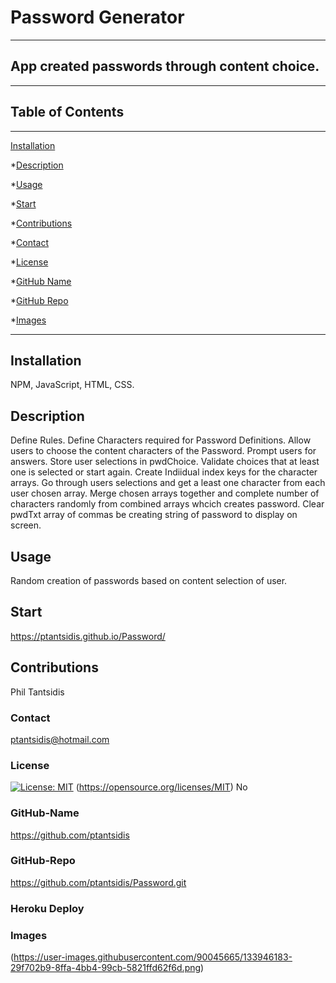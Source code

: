  # Password Generator 
____
  ## App created passwords through content choice.  
  ____  
  ## Table of Contents
____
  [Installation](#installation)

  *[Description](#desc)

  *[Usage](#usage)

  *[Start](#start)
  
  *[Contributions](#contributions)

  *[Contact](#contact)

  *[License](#license)

  *[GitHub Name](#github-name)

  *[GitHub Repo](#github-repo)

  *[Images](#images)
____  
  ## Installation
  NPM, JavaScript, HTML, CSS.

  ## Description
  Define Rules.
  Define Characters required for Password Definitions.
  Allow users to choose the content characters of the Password.
  Prompt users for answers.
  Store user selections in pwdChoice.
  Validate choices that at least one is selected or start again.
  Create Indiidual index keys for the character arrays.
  Go through users selections and get a least one character from each user chosen array.
  Merge chosen arrays together and complete number of characters randomly from combined arrays whcich creates password.
  Clear pwdTxt array of commas be creating string of password to display on screen.

  ## Usage
  Random creation of passwords based on content selection of user.

  ## Start
  https://ptantsidis.github.io/Password/

  ## Contributions
  Phil Tantsidis
    
  ###  Contact
  ptantsidis@hotmail.com
    
  ### License
  [![License: MIT](https://img.shields.io/badge/License-MIT-yellow.svg)](https://opensource.org/licenses/MIT)
  (https://opensource.org/licenses/MIT)
  No

  ### GitHub-Name
  https://github.com/ptantsidis
  
  ### GitHub-Repo
  https://github.com/ptantsidis/Password.git

  ### Heroku Deploy
  

  ### Images  
  (https://user-images.githubusercontent.com/90045665/133946183-29f702b9-8ffa-4bb4-99cb-5821ffd62f6d.png)
